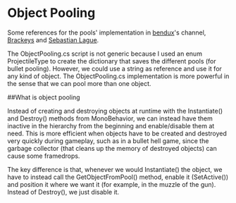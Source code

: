 # Object Pooling

Some references for the pools' implementation in [bendux](https://www.youtube.com/watch?v=YCHJwnmUGDk&ab_channel=bendux)'s channel, [Brackeys](https://www.youtube.com/watch?v=tdSmKaJvCoA&t=906s&ab_channel=Brackeys) and [Sebastian Lague](https://www.youtube.com/watch?v=LhqP3EghQ-Q&ab_channel=SebastianLague).

The ObjectPooling.cs script is not generic because I used an enum ProjectileType to create the dictionary that saves the different pools (for bullet pooling). However, we could use a string as reference and use it for any kind of object.
The ObjectPooling.cs implementation is more powerful in the sense that we can pool more than one object.


##What is object pooling

Instead of creating and destroying objects at runtime with the Instantiate() and Destroy() methods from MonoBehavior, we can instead have them inactive in the hierarchy from the beginning and enable/disable them at need. This is more efficient when objects have to be created and destroyed very quickly during gameplay, such as in a bullet hell game, since the garbage collector (that cleans up the memory of destroyed objects) can cause some framedrops.

The key difference is that, whenever we would Instantiate() the object, we have to instead call the GetObjectFromPool() method, enable it (SetActive()) and position it where we want it (for example, in the muzzle of the gun). Instead of Destroy(), we just disable it.
